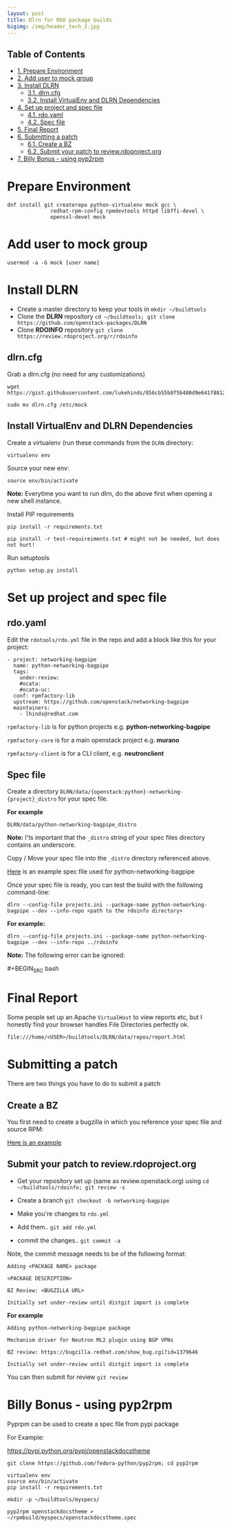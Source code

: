 ```yaml
---
layout: post
title: Dlrn for RDO package builds
bigimg: /img/header_tech_2.jpg
---
```




<div id="table-of-contents">
<h2>Table of Contents</h2>
<div id="text-table-of-contents">
<ul>
<li><a href="#orgc1b85f8">1. Prepare Environment</a></li>
<li><a href="#org54828c9">2. Add user to mock group</a></li>
<li><a href="#org81b756e">3. Install DLRN</a>
<ul>
<li><a href="#org0e19184">3.1. dlrn.cfg</a></li>
<li><a href="#orgc6a82dc">3.2. Install VirtualEnv and DLRN Dependencies</a></li>
</ul>
</li>
<li><a href="#org9335018">4. Set up project and spec file</a>
<ul>
<li><a href="#orge9d2440">4.1. rdo.yaml</a></li>
<li><a href="#orgd37cadd">4.2. Spec file</a></li>
</ul>
</li>
<li><a href="#org091449f">5. Final Report</a></li>
<li><a href="#orgde81755">6. Submitting a patch</a>
<ul>
<li><a href="#orge84e67a">6.1. Create a BZ</a></li>
<li><a href="#orgefa38e8">6.2. Submit your patch to review.rdoproject.org</a></li>
</ul>
</li>
<li><a href="#org654e889">7. Billy Bonus - using pyp2rpm</a></li>
</ul>
</div>
</div>


<a id="orgc1b85f8"></a>

# Prepare Environment

    dnf install git createrepo python-virtualenv mock gcc \
                  redhat-rpm-config rpmdevtools httpd libffi-devel \
                  openssl-devel mock


<a id="org54828c9"></a>

# Add user to mock group

    usermod -a -G mock [user name]


<a id="org81b756e"></a>

# Install DLRN

-   Create a master directory to keep your tools in `mkdir ~/buildtools`
-   Clone the **DLRN** repository `cd ~/buildtools; git clone https://github.com/openstack-packages/DLRN`
-   Clone **RDOINFO** repository `git clone https://review.rdoproject.org/r/rdoinfo`


<a id="org0e19184"></a>

## dlrn.cfg

Grab a dlrn.cfg (no need for any customizations)

    wget https://gist.githubusercontent.com/lukehinds/856cb55b8f5b480d9e641f8812749178/raw/97f813e30c89090247e5eb4d5bdca2c087b377a1/dlrn.cfg

    sudo mv dlrn.cfg /etc/mock


<a id="orgc6a82dc"></a>

## Install VirtualEnv and DLRN Dependencies

Create a virtualenv (run these commands from the `DLRN` directory:

    virtualenv env

Source your new env:

    source env/bin/activate

**Note:** Everytime you want to run dlrn, do the above first when opening a new shell instance.

Install PIP requirements

    pip install -r requirements.txt

    pip install -r test-requireiments.txt # might not be needed, but does not hurt!

Run setuptools

    python setup.py install


<a id="org9335018"></a>

# Set up project and spec file


<a id="orge9d2440"></a>

## rdo.yaml

Edit the `rdotools/rdo.yml` file in the repo and add a block like this for your project:

    - project: networking-bagpipe
      name: python-networking-bagpipe
      tags:
        under-review:
        #ocata:
        #ocata-uc:
      conf: rpmfactory-lib
      upstream: https://github.com/openstack/networking-bagpipe
      maintainers:
        - lhinds@redhat.com

`rpmfactory-lib` is for python projects e.g. **python-networking-bagpipe**

`rpmfactory-core` is for a main openstack project e.g. **murano**

`rpmfactory-client` is for a CLI client, e.g. **neutronclient**


<a id="orgd37cadd"></a>

## Spec file

Create a directory `DLRN/data/{openstack:python}-networking-{project}_distro` for your spec file.

**For example**

    DLRN/data/python-networking-bagpipe_distro

**Note:** I'ts important that the `_distro` string of your spec files directory contains an underscore.

Copy / Move your spec file into the `_distro` directory referenced above.

[Here](https://raw.githubusercontent.com/lukehinds/rdo-packaging/master/python-networking-bagpipe/SPEC/python3-networking-bagpipe.spec) is an example spec file used for python-networking-bagpipe

Once your spec file is ready, you can test the build with the following command-line:

    dlrn --config-file projects.ini --package-name python-networking-bagpipe --dev --info-repo <path to the rdoinfo directory>

**For example:**

    dlrn --config-file projects.ini --package-name python-networking-bagpipe --dev --info-repo ../rdoinfo

**Note:** The following error can be ignored:

\#+BEGIN<sub>SRC</sub> bash


<a id="org091449f"></a>

# Final Report

Some people set up an Apache `VirtualHost` to view reports etc, but I honestly find your browser handles File Directories perfectly ok.

    file:///home/<USER>/buildtools/DLRN/data/repos/report.html


<a id="orgde81755"></a>

# Submitting a patch

There are two things you have to do to submit a patch


<a id="orge84e67a"></a>

## Create a BZ

You first need to create a bugzilla in which you reference your spec file and source RPM:

[Here is an example](https://bugzilla.redhat.com/show_bug.cgi?id=1379646)


<a id="orgefa38e8"></a>

## Submit your patch to review.rdoproject.org

-   Get your repository set up (same as review.openstack.org) using `cd ~/buildtools/rdoinfo; git review -s`

-   Create a branch `git checkout -b networking-bagpipe`

-   Make you're changes to `rdo.yml`

-   Add them.. `git add rdo.yml`

-   commit the changes.. `git commit -a`

Note, the commit message needs to be of the following format:

    Adding <PACKAGE NAME> package

    <PACKAGE DESCRIPTION>

    BZ Review: <BUGZILLA URL>

    Initially set under-review until distgit import is complete

**For example**

    Adding python-networking-bagpipe package

    Mechanism driver for Neutron ML2 plugin using BGP VPNs

    BZ review: https://bugzilla.redhat.com/show_bug.cgi?id=1379646

    Initially set under-review until distgit import is complete

You can then submit for review `git review`


<a id="org654e889"></a>

# Billy Bonus - using pyp2rpm

Pyprpm can be used to create a spec file from pypi package

For Example:

<https://pypi.python.org/pypi/openstackdocstheme>

    git clone https://github.com/fedora-python/pyp2rpm; cd pyp2rpm

    virtualenv env
    source env/bin/activate
    pip install -r requirements.txt

    mkdir -p ~/buildtools/myspecs/

    pyp2rpm openstackdocstheme > ~/rpmbuild/myspecs/openstackdocstheme.spec

